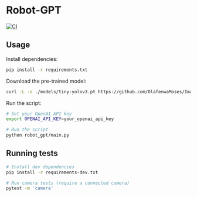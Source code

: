 # Robot-GPT

[![CI](https://github.com/bioerrorlog/robot-gpt/actions/workflows/ci.yml/badge.svg)](https://github.com/bioerrorlog/robot-gpt/actions/workflows/ci.yml)

## Usage
Install dependencies:
```sh
pip install -r requirements.txt
```

Download the pre-trained model:
```sh
curl -L -o ./models/tiny-yolov3.pt https://github.com/OlafenwaMoses/ImageAI/releases/download/3.0.0-pretrained/tiny-yolov3.pt
```

Run the script:
```sh
# Set your OpenAI API key
export OPENAI_API_KEY=your_openai_api_key

# Run the script
python robot_gpt/main.py
```

## Running tests
```sh
# Install dev dependencies
pip install -r requirements-dev.txt

# Run camera tests (require a connected camera)
pytest -m 'camera'
```
